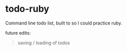 # todo-ruby

Command line todo list, built to so I could practice ruby.

future edits:
  > saving / loading of todos
